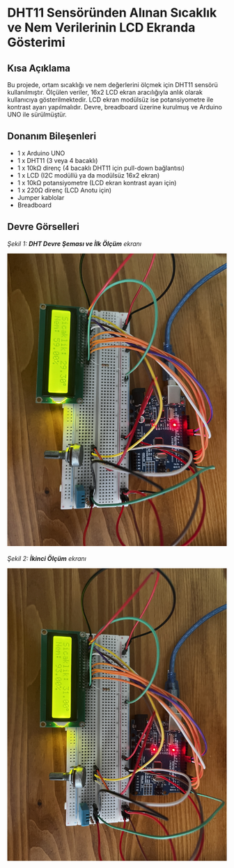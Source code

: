 <h1>DHT11 Sensöründen Alınan Sıcaklık ve Nem Verilerinin LCD Ekranda Gösterimi</h1>

<h2>Kısa Açıklama</h2>
<p>
Bu projede, ortam sıcaklığı ve nem değerlerini ölçmek için DHT11 sensörü kullanılmıştır. Ölçülen veriler, 16x2 LCD ekran aracılığıyla anlık olarak kullanıcıya gösterilmektedir. LCD ekran modülsüz ise potansiyometre ile kontrast ayarı yapılmalıdır. Devre, breadboard üzerine kurulmuş ve Arduino UNO ile sürülmüştür.
</p>

<h2>Donanım Bileşenleri</h2>
<ul>
  <li>1 x Arduino UNO</li>
  <li>1 x DHT11 (3 veya 4 bacaklı)</li>
  <li>1 x 10kΩ direnç (4 bacaklı DHT11 için pull-down bağlantısı)</li>
  <li>1 x LCD (I2C modüllü ya da modülsüz 16x2 ekran)</li>
  <li>1 x 10kΩ potansiyometre (LCD ekran kontrast ayarı için)</li>
  <li>1 x 220Ω direnç (LCD Anotu için)</li>
  <li>Jumper kablolar</li>
  <li>Breadboard</li>
</ul>

<h2>Devre Görselleri</h2>

<p><em>Şekil 1: <strong>DHT Devre Şeması ve İlk Ölçüm</strong> ekranı</em></p>
<img src="DHT_lcd_ilk_olcum.JPG" alt="DHT Devre Şeması ve İlk Ölçüm" style="max-width:100%; height:auto; display:block; margin-bottom: 20px;" />
<p><em>Şekil 2: <strong>İkinci Ölçüm</strong> ekranı</em></p>
<img src="DHT_lcd_ikinci_olcum.JPG" alt="DHT İkinci Ölçüm" style="max-width:100%; height:auto; display:block; margin-bottom: 20px;" />
